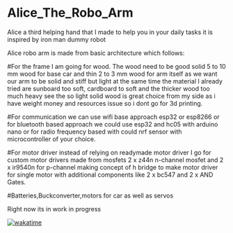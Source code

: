 # Alice_The_Robo_Arm
Alice a third helping hand that I made to help you in your daily tasks it is inspired by iron man dummy robot


Alice robo arm is made from basic architecture which follows:

#For the frame I am going for wood. The wood need to be good solid 5 to 10 mm wood for base car and thin 2 to 3 mm 
wood for arm itself as we want our arm to be solid and stiff but light at the same time the material I already 
tried are sunboard too soft, cardboard to soft and the thicker wood too much heavy see the so light solid wood
is great choice from my side as i have weight money and resources issue so i dont go for 3d printing.

#For communication we can use wifi base approach esp32 or esp8266 or for bluetooth based approach we could use 
esp32 and hc05 with arduino nano or for radio frequency based with could nrf sensor with microcontroller of your choice.

#For motor driver instead of relying on readymade motor driver I go for custom motor drivers made from mosfets 
2 x z44n n-channel mosfet and 2 x ir9540n for p-channel making concept of h bridge to make motor driver for 
single motor with additional components like 2 x bc547 and 2 x AND Gates.

#Batteries,Buckconverter,motors for car as well as servos 



Right now its in work in progress 

[![wakatime](https://wakatime.com/badge/github/Ester-D-Kate/Alice_The_Robo_Arm.svg)](https://wakatime.com/badge/github/Ester-D-Kate/Alice_The_Robo_Arm)
